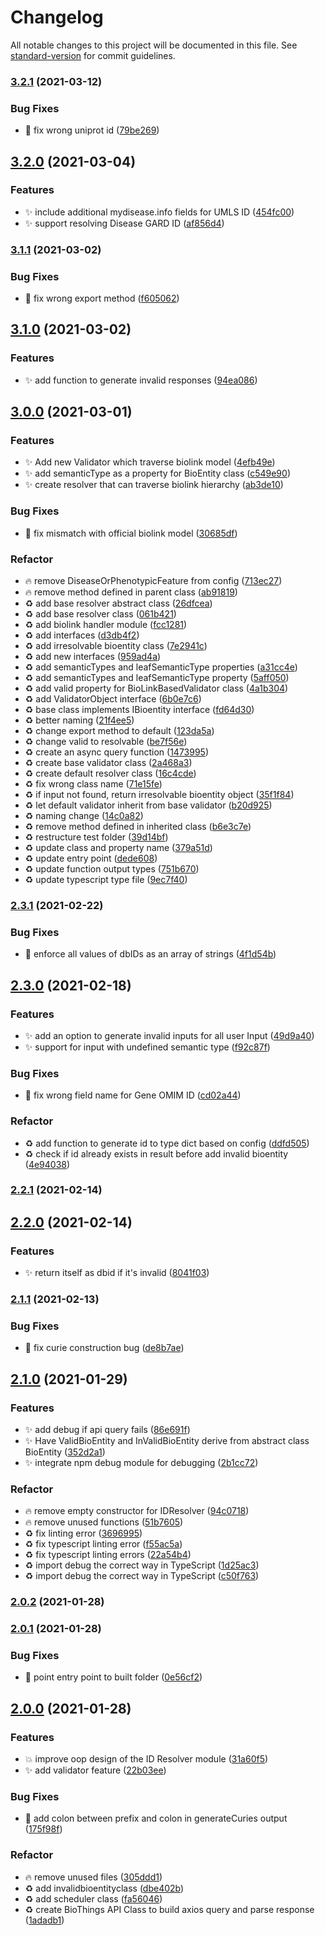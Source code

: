 # Changelog

All notable changes to this project will be documented in this file. See [standard-version](https://github.com/conventional-changelog/standard-version) for commit guidelines.

### [3.2.1](https://github.com/kevinxin90/biomedical_id_resolver.js/compare/v3.2.0...v3.2.1) (2021-03-12)


### Bug Fixes

* :bug: fix wrong uniprot id ([79be269](https://github.com/kevinxin90/biomedical_id_resolver.js/commit/79be269e2f4480cdce62a4d21cf7e0283cf552e2))

## [3.2.0](https://github.com/kevinxin90/biomedical_id_resolver.js/compare/v3.1.1...v3.2.0) (2021-03-04)


### Features

* :sparkles: include additional mydisease.info fields for UMLS ID ([454fc00](https://github.com/kevinxin90/biomedical_id_resolver.js/commit/454fc0084e80edf5b38de3895c9d19bf5f947992))
* :sparkles: support resolving Disease GARD ID ([af856d4](https://github.com/kevinxin90/biomedical_id_resolver.js/commit/af856d44fceda1b7192058a7cd0eb16a3aaf445b))

### [3.1.1](https://github.com/kevinxin90/biomedical_id_resolver.js/compare/v3.1.0...v3.1.1) (2021-03-02)


### Bug Fixes

* :bug: fix wrong export method ([f605062](https://github.com/kevinxin90/biomedical_id_resolver.js/commit/f605062a1d63ae1dc117bb25c01df2f91d11062f))

## [3.1.0](https://github.com/kevinxin90/biomedical_id_resolver.js/compare/v3.0.0...v3.1.0) (2021-03-02)


### Features

* :sparkles: add function to generate invalid responses ([94ea086](https://github.com/kevinxin90/biomedical_id_resolver.js/commit/94ea0867e8a0b7392cb4df3e889ae68c8dae4a7a))

## [3.0.0](https://github.com/kevinxin90/biomedical_id_resolver.js/compare/v2.3.1...v3.0.0) (2021-03-01)


### Features

* :sparkles: Add new Validator which traverse biolink model ([4efb49e](https://github.com/kevinxin90/biomedical_id_resolver.js/commit/4efb49e3a27e8cd11c2aa7fd02dab4dab61dd4d3))
* :sparkles: add semanticType as a property for BioEntity class ([c549e90](https://github.com/kevinxin90/biomedical_id_resolver.js/commit/c549e908010dd4c4b87aba02d8eb64cce62675d6))
* :sparkles: create resolver that can traverse biolink hierarchy ([ab3de10](https://github.com/kevinxin90/biomedical_id_resolver.js/commit/ab3de101818babeb75bc22ed5ff474ffc456f4bc))


### Bug Fixes

* :bug: fix mismatch with official biolink model ([30685df](https://github.com/kevinxin90/biomedical_id_resolver.js/commit/30685dfc6f2640fbe6daedb1353c5a71fed971b2))


### Refactor

* :fire: remove DiseaseOrPhenotypicFeature from config ([713ec27](https://github.com/kevinxin90/biomedical_id_resolver.js/commit/713ec27327e39289230c84979114b13e7cb29eaf))
* :fire: remove method defined in parent class ([ab91819](https://github.com/kevinxin90/biomedical_id_resolver.js/commit/ab9181952758f8bfac0553293fb2a191c806c906))
* :recycle: add base resolver abstract class ([26dfcea](https://github.com/kevinxin90/biomedical_id_resolver.js/commit/26dfcea1ca6d1186dcc7de548ecc514161531932))
* :recycle: add base resolver class ([061b421](https://github.com/kevinxin90/biomedical_id_resolver.js/commit/061b421d10573ec4afe761196e370be63e613ffc))
* :recycle: add biolink handler module ([fcc1281](https://github.com/kevinxin90/biomedical_id_resolver.js/commit/fcc128151e6902265abbb346ef7b0d2bce7bc4ad))
* :recycle: add interfaces ([d3db4f2](https://github.com/kevinxin90/biomedical_id_resolver.js/commit/d3db4f28ca9b8773b3ab07381c74262ccfd410ef))
* :recycle: add irresolvable bioentity class ([7e2941c](https://github.com/kevinxin90/biomedical_id_resolver.js/commit/7e2941cf43b7129a5df659ed4d4d082d01542bb7))
* :recycle: add new interfaces ([959ad4a](https://github.com/kevinxin90/biomedical_id_resolver.js/commit/959ad4a8143e9953d5ebf655778c0fc2f47abada))
* :recycle: add semanticTypes and leafSemanticType properties ([a31cc4e](https://github.com/kevinxin90/biomedical_id_resolver.js/commit/a31cc4eb9eaff353aeee284b44fc1a9a13358bf1))
* :recycle: add semanticTypes and leafSemanticType property ([5aff050](https://github.com/kevinxin90/biomedical_id_resolver.js/commit/5aff050b66f045fe52328de04c60e515e6886b0f))
* :recycle: add valid property for BioLinkBasedValidator class ([4a1b304](https://github.com/kevinxin90/biomedical_id_resolver.js/commit/4a1b30410de12c732219641a4378f429d30a2146))
* :recycle: add ValidatorObject interface ([6b0e7c6](https://github.com/kevinxin90/biomedical_id_resolver.js/commit/6b0e7c6d7c39126cfc2cc721916f3b15c5145b1f))
* :recycle: base class implements IBioentity interface ([fd64d30](https://github.com/kevinxin90/biomedical_id_resolver.js/commit/fd64d30433c4f980e85b800ae83ce41349dc4acd))
* :recycle: better naming ([21f4ee5](https://github.com/kevinxin90/biomedical_id_resolver.js/commit/21f4ee5c63ec69f747305a821a6ed07d1c9d9920))
* :recycle: change export method to default ([123da5a](https://github.com/kevinxin90/biomedical_id_resolver.js/commit/123da5a042a749c4fab32b6c28b473f0c5d4c6f9))
* :recycle: change valid to resolvable ([be7f56e](https://github.com/kevinxin90/biomedical_id_resolver.js/commit/be7f56e7521ef227fc92b780d5b1ec0caa00b8ca))
* :recycle: create an async query function ([1473995](https://github.com/kevinxin90/biomedical_id_resolver.js/commit/14739955541432ad6cbc89f69b8378e5c5fb57fb))
* :recycle: create base validator class ([2a468a3](https://github.com/kevinxin90/biomedical_id_resolver.js/commit/2a468a38ad1f5ebe9ed022d40ab28c2ed160d2ee))
* :recycle: create default resolver class ([16c4cde](https://github.com/kevinxin90/biomedical_id_resolver.js/commit/16c4cde7e404f61bf5e8fb4dbf25f57f7b7b6f19))
* :recycle: fix wrong class name ([71e15fe](https://github.com/kevinxin90/biomedical_id_resolver.js/commit/71e15fe14f2f357a636cd9a1178dd5edfa485458))
* :recycle: if input not found, return irresolvable bioentity object ([35f1f84](https://github.com/kevinxin90/biomedical_id_resolver.js/commit/35f1f84d3dcd13b51e4888d8219eeb29e8de89f3))
* :recycle: let default validator inherit from base validator ([b20d925](https://github.com/kevinxin90/biomedical_id_resolver.js/commit/b20d9255d06f8da55c6409a7872ec66eb6c51dd0))
* :recycle: naming change ([14c0a82](https://github.com/kevinxin90/biomedical_id_resolver.js/commit/14c0a82d7f2f7c33b9d4fb1b2574a1533f70cfc8))
* :recycle: remove method defined in inherited class ([b6e3c7e](https://github.com/kevinxin90/biomedical_id_resolver.js/commit/b6e3c7e45a0820faa6824ab5447a7da572f01dc5))
* :recycle: restructure test folder ([39d14bf](https://github.com/kevinxin90/biomedical_id_resolver.js/commit/39d14bfdf50fefa5f7d07a8e2780041fe1652d22))
* :recycle: update class and property name ([379a51d](https://github.com/kevinxin90/biomedical_id_resolver.js/commit/379a51da8d550a367dd7ae7b4492e71741bf7b2c))
* :recycle: update entry point ([dede608](https://github.com/kevinxin90/biomedical_id_resolver.js/commit/dede6085082887f26c3ec4db65d92edea429615d))
* :recycle: update function output types ([751b670](https://github.com/kevinxin90/biomedical_id_resolver.js/commit/751b670fe761e44d16c1fdd8901e60e35907bcab))
* :recycle: update typescript type file ([9ec7f40](https://github.com/kevinxin90/biomedical_id_resolver.js/commit/9ec7f402d0ade19197bd89f793003756a3c03eda))

### [2.3.1](https://github.com/kevinxin90/biomedical_id_resolver.js/compare/v2.3.0...v2.3.1) (2021-02-22)


### Bug Fixes

* :bug: enforce all values of dbIDs as an array of strings ([4f1d54b](https://github.com/kevinxin90/biomedical_id_resolver.js/commit/4f1d54b77c16a70f54c3e0cdceb2d5033b6995e0))

## [2.3.0](https://github.com/kevinxin90/biomedical_id_resolver.js/compare/v2.2.1...v2.3.0) (2021-02-18)


### Features

* :sparkles: add an option to generate invalid inputs for all user Input ([49d9a40](https://github.com/kevinxin90/biomedical_id_resolver.js/commit/49d9a401860b7b3d9404abe90be640fa9362a7b9))
* :sparkles: support for input with undefined semantic type ([f92c87f](https://github.com/kevinxin90/biomedical_id_resolver.js/commit/f92c87f986dd4492c2cf43fae296ebe1b4543a2d))


### Bug Fixes

* :bug: fix wrong field name for Gene OMIM ID ([cd02a44](https://github.com/kevinxin90/biomedical_id_resolver.js/commit/cd02a44465253b764a410c9e3fbb8bf98ea67098))


### Refactor

* :recycle: add function to generate id to type dict based on config ([ddfd505](https://github.com/kevinxin90/biomedical_id_resolver.js/commit/ddfd50511b2e2904440fed5b9ea45ef927388f50))
* :recycle: check if id already exists in result before add invalid bioentity ([4e94038](https://github.com/kevinxin90/biomedical_id_resolver.js/commit/4e94038683f13c615bd05b46d2a7e37c52f04c52))

### [2.2.1](https://github.com/kevinxin90/biomedical_id_resolver.js/compare/v2.2.0...v2.2.1) (2021-02-14)

## [2.2.0](https://github.com/kevinxin90/biomedical_id_resolver.js/compare/v2.1.1...v2.2.0) (2021-02-14)


### Features

* :sparkles: return itself as dbid if it's invalid ([8041f03](https://github.com/kevinxin90/biomedical_id_resolver.js/commit/8041f0392e0aacf742ca7c8fe69db2b5045b389c))

### [2.1.1](https://github.com/kevinxin90/biomedical_id_resolver.js/compare/v2.1.0...v2.1.1) (2021-02-13)


### Bug Fixes

* :bug: fix curie construction bug ([de8b7ae](https://github.com/kevinxin90/biomedical_id_resolver.js/commit/de8b7aefa49808492fc4469fd735012499be6276))

## [2.1.0](https://github.com/kevinxin90/biomedical_id_resolver.js/compare/v2.0.2...v2.1.0) (2021-01-29)


### Features

* :sparkles: add debug if api query fails ([86e691f](https://github.com/kevinxin90/biomedical_id_resolver.js/commit/86e691feb9331aaada09bedea885b0f30ef1493e))
* :sparkles: Have ValidBioEntity and InValidBioEntity derive from abstract class BioEntity ([352d2a1](https://github.com/kevinxin90/biomedical_id_resolver.js/commit/352d2a15286bd9b343757685a78bcddce6b55a30))
* :sparkles: integrate npm debug module for debugging ([2b1cc72](https://github.com/kevinxin90/biomedical_id_resolver.js/commit/2b1cc72ef48830948b72551eeb2ac58d37702a8c))


### Refactor

* :fire: remove empty constructor for IDResolver ([94c0718](https://github.com/kevinxin90/biomedical_id_resolver.js/commit/94c07184cf2e0f2680bd42fbcea18c91c4a8f2aa))
* :fire: remove unused functions ([51b7605](https://github.com/kevinxin90/biomedical_id_resolver.js/commit/51b7605cccbd8d4a68a11942186649ad7436b6e5))
* :recycle: fix linting error ([3696995](https://github.com/kevinxin90/biomedical_id_resolver.js/commit/369699586f8756591886e8a79fdcee7912cddbb5))
* :recycle: fix typescript linting error ([f55ac5a](https://github.com/kevinxin90/biomedical_id_resolver.js/commit/f55ac5aedc6a92b1e4d84186ad6eab0a4e262e50))
* :recycle: fix typescript linting errors ([22a54b4](https://github.com/kevinxin90/biomedical_id_resolver.js/commit/22a54b432403119bcc54bcd506a7836b1bf7f0ac))
* :recycle: import debug the correct way in TypeScript ([1d25ac3](https://github.com/kevinxin90/biomedical_id_resolver.js/commit/1d25ac3fd7ceadbf659aa01a7cd02e4350467a31))
* :recycle: import debug the correct way in TypeScript ([c50f763](https://github.com/kevinxin90/biomedical_id_resolver.js/commit/c50f7630109d4f9e06d5b38ce407cbbb39564e8e))

### [2.0.2](https://github.com/kevinxin90/biomedical_id_resolver.js/compare/v2.0.1...v2.0.2) (2021-01-28)

### [2.0.1](https://github.com/kevinxin90/biomedical_id_resolver.js/compare/v2.0.0...v2.0.1) (2021-01-28)


### Bug Fixes

* :bug: point entry point to built folder ([0e56cf2](https://github.com/kevinxin90/biomedical_id_resolver.js/commit/0e56cf2515972982f147afa224437fffa5920d79))

## [2.0.0](https://github.com/kevinxin90/biomedical_id_resolver.js/compare/v0.1.1...v2.0.0) (2021-01-28)


### Features

* :boom: improve oop design of the ID Resolver module ([31a60f5](https://github.com/kevinxin90/biomedical_id_resolver.js/commit/31a60f5acef3c01d3098e388bbde5f4bc167415f))
* :sparkles: add validator feature ([22b03ee](https://github.com/kevinxin90/biomedical_id_resolver.js/commit/22b03eeaf898f257f27d8a59de99499dc8855c9f))


### Bug Fixes

* :bug: add colon between prefix and colon in generateCuries output ([175f98f](https://github.com/kevinxin90/biomedical_id_resolver.js/commit/175f98f91f645204f92ce55b41dc7f208c83d648))


### Refactor

* :fire: remove unused files ([305ddd1](https://github.com/kevinxin90/biomedical_id_resolver.js/commit/305ddd1cd965a41c5ada875824598b6ecd708a43))
* :recycle: add invalidbioentityclass ([dbe402b](https://github.com/kevinxin90/biomedical_id_resolver.js/commit/dbe402bd2b14c31a41321b792388a0b00810bbb5))
* :recycle: add scheduler class ([fa56046](https://github.com/kevinxin90/biomedical_id_resolver.js/commit/fa56046e1fa34ae5a30001029164798c8b571371))
* :recycle: create BioThings API Class to build axios query and parse response ([1adadb1](https://github.com/kevinxin90/biomedical_id_resolver.js/commit/1adadb1d02a7d57fda340d074bc5d063fa042f47))
